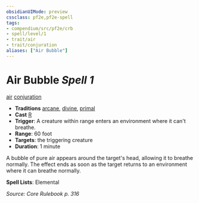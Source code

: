 ```yaml
---
obsidianUIMode: preview
cssclass: pf2e,pf2e-spell
tags:
- compendium/src/pf2e/crb
- spell/level/1
- trait/air
- trait/conjuration
aliases: ["Air Bubble"]
---
```

# Air Bubble *Spell 1*   
[air](air.md "Air Energy & Element Trait")  [conjuration](conjuration.md "Conjuration School Trait")  

- **Traditions** [arcane](arcane.md "Arcane Tradition Trait"), [divine](divine.md "Divine Tradition Trait"), [primal](primal.md "Primal Tradition Trait")
- **Cast** [R](chapter-9-playing-the-game.md#Actions "Reaction") 
- **Trigger**: A creature within range enters an environment where it can't breathe.
- **Range**: 60 foot
- **Targets**: the triggering creature
- **Duration**: 1 minute

A bubble of pure air appears around the target's head, allowing it to breathe normally. The effect ends as soon as the target returns to an environment where it can breathe normally.

**Spell Lists**: Elemental

*Source: Core Rulebook p. 316*
